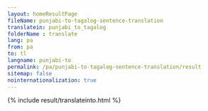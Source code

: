 ```yaml
---
layout: homeResultPage
fileName: punjabi-to-tagalog-sentence-translation
translatein: punjabi_to_tagalog
folderName : translate
lang: pa
from: pa
to: tl
langname: punjabi-to
permalink: /pa/punjabi-to-tagalog-sentence-translation/result
sitemap: false
nointernationalization: true
---
```

{% include result/translateinto.html %}

<script src="/js/result/translation.js" data-foldername="{{page.folderName}}" data-lang="{{page.lang}}"></script>
